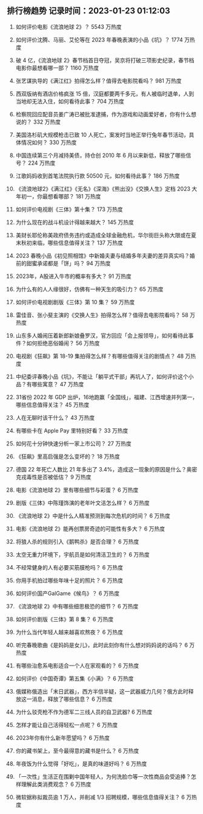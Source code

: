
## 排行榜趋势 记录时间：2023-01-23 01:12:03
  
  1. 如何评价电影《流浪地球 2》？ 5543 万热度
    
  2. 如何评价沈腾、马丽、艾伦等在 2023 年春晚表演的小品《坑》？ 1774 万热度
    
  3. 破 4 亿，《流浪地球 2》春节档首日夺冠，吴京将打破三项影史纪录，春节档电影你最想看哪一部？ 1160 万热度
    
  4. 张艺谋执导的《满江红》拍得怎么样？值得去电影院看吗？ 981 万热度
    
  5. 西双版纳有酒店价格疯涨 15 倍，汉庭都要两千多元，有人被临时退单，人到当地却无法入住，如何看待此事？ 704 万热度
    
  6. 检察院回应配音员姜广涛已被批准逮捕，作为游戏和动画爱好者，你有什么想说的？ 332 万热度
    
  7. 美国洛杉矶大规模枪击已致 10 人死亡，案发时当地正举行兔年春节活动，具体情况如何？ 330 万热度
    
  8. 中国连续第三个月减持美债，持仓创 2010 年 6 月以来新低，释放了哪些信号？ 224 万热度
    
  9. 江歌妈妈收到首笔法院执行款 50500 元，如何看待此事？ 186 万热度
    
  10. 《流浪地球2》《满江红》《无名》《深海》《熊出没》《交换人生》定档 2023 大年初一，你最想看哪部？ 181 万热度
    
  11. 如何评价电视剧《三体》第十集？ 173 万热度
    
  12. 为什么现在的战斗机设计得越来越大？ 145 万热度
    
  13. 美财长耶伦称美政府债务违约或造成全球金融危机，华尔街巨头称大限或在夏末秋初来临，哪些信息值得关注？ 137 万热度
    
  14. 2023 春晚小品《初见照相馆》中新婚夫妻与结婚多年夫妻的差异真实吗？婚前的甜蜜承诺都是「饼」吗？ 94 万热度
    
  15. 2023年，A股进入牛市的概率有多大？ 91 万热度
    
  16. 为什么有的人人缘很好，仿佛有一种天生的吸引力？ 65 万热度
    
  17. 如何评价电视剧剧版《三体》第 10 集？ 59 万热度
    
  18. 雷佳音、张小斐主演的《交换人生》拍得怎么样？值得去电影院看吗？ 58 万热度
    
  19. 山东多人婚闹压着新郎新娘叠罗汉，官方回应「会上报领导」，如何看待此事件？如何拒绝恶俗婚闹？ 56 万热度
    
  20. 电视剧《狂飙》第 18-19  集拍得怎么样？有哪些值得关注的剧情点？ 48 万热度
    
  21. 中纪委评春晚小品《坑》，不能让「躺平式干部」再坑人了，如何评价这个小品？有哪些寓意？ 47 万热度
    
  22. 31省份 2022 年 GDP 出炉，16地跑赢「全国线」，福建、江西增速并列第一，哪些信息值得关注？ 45 万热度
    
  23. 人在无聊时该干什么？ 43 万热度
    
  24. 有哪些卡在 Apple Pay 里特别好看？ 33 万热度
    
  25. 如何花十分钟快速分析一家上市公司？ 27 万热度
    
  26. 《狂飙》里高启强是怎么变坏的？ 18 万热度
    
  27. 德国 22 年死亡人数比 21 年多出了 3.4%，造成这一现象的原因是什么？奥密克戎毒性是否被低估？ 9 万热度
    
  28. 电影《流浪地球 2》里有哪些细节与彩蛋？ 6 万热度
    
  29. 剧版《三体》中陈瑾饰演的老年叶文洁怎么样？ 6 万热度
    
  30. 《流浪地球 2》中是什么人精准预测到每次危机的时间？ 6 万热度
    
  31. 电影《流浪地球 2》能再创票房奇迹的可能性有多大？ 6 万热度
    
  32. 将狼人杀的规则引入《鹅鸭杀》是否合理？ 6 万热度
    
  33. 太空无重力环境下，宇航员是如何清洁卫生的？ 6 万热度
    
  34. 不经常健身的人有必要买筋膜枪吗？ 6 万热度
    
  35. 你用手机拍过哪些年味十足的照片？ 6 万热度
    
  36. 如何评价国产GalGame《候鸟》？ 6 万热度
    
  37. 《流浪地球 2》中有哪些细思极恐的细节？ 6 万热度
    
  38. 如何评价剧版《三体》第 8 集？ 6 万热度
    
  39. 为什么当代年轻人越来越喜欢熬夜？ 6 万热度
    
  40. 听完春晚歌曲《是妈妈是女儿》，此时此刻你有什么想对妈妈说的话吗？ 6 万热度
    
  41. 有哪些治愈系电影适合一个人在家观看的？ 6 万热度
    
  42. 如何评价《中国奇谭》第五集《小满》？ 6 万热度
    
  43. 俄媒称俄造出「末日武器」，西方半信半疑，这一武器威力几何？俄方此时释放这一消息，释放了哪些信息？ 6 万热度
    
  44. 为什么驳壳枪不作为德军二三线人员的自卫武器? 6 万热度
    
  45. 怎样才能让自己活得轻松一点呢？ 6 万热度
    
  46. 2023年你有什么新年愿望吗？ 6 万热度
    
  47. 你的藏书架上，至今最得意的藏书是什么？ 6 万热度
    
  48. 年夜饭为什么觉得「好吃」，是真的味道好吗？ 6 万热度
    
  49. 「一次性」生活正在围剿中国年轻人，为何洗脸巾等一次性商品会受追捧？怎样理解此类消费观念？ 6 万热度
    
  50. 微软据称拟裁员逾 1 万人，并削减 1/3 招聘规模，哪些信息值得关注？ 6 万热度
    